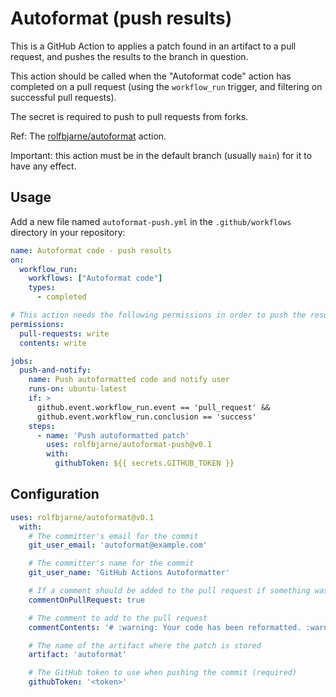 # Autoformat (push results)

This is a GitHub Action to applies a patch found in an artifact to a pull
request, and pushes the results to the branch in question.

This action should be called when the "Autoformat code" action has completed on
a pull request (using the `workflow_run` trigger, and filtering on successful
pull requests).

The secret is required to push to pull requests from forks.

Ref: The [rolfbjarne/autoformat](https://github.com/rolfbjarne/autoformat) action.

Important: this action must be in the default branch (usually `main`) for it to have any effect.

## Usage

Add a new file named `autoformat-push.yml` in the `.github/workflows` directory in your repository:

```yaml
name: Autoformat code - push results
on:
  workflow_run:
    workflows: ["Autoformat code"]
    types:
      - completed

# This action needs the following permissions in order to push the results back to the original branch.
permissions:
  pull-requests: write
  contents: write

jobs:
  push-and-notify:
    name: Push autoformatted code and notify user
    runs-on: ubuntu-latest
    if: >
      github.event.workflow_run.event == 'pull_request' &&
      github.event.workflow_run.conclusion == 'success'
    steps:
      - name: 'Push autoformatted patch'
        uses: rolfbjarne/autoformat-push@v0.1
        with:
          githubToken: ${{ secrets.GITHUB_TOKEN }}
```

## Configuration

```yaml
uses: rolfbjarne/autoformat@v0.1
  with:
    # The committer's email for the commit
    git_user_email: 'autoformat@example.com'

    # The committer's name for the commit
    git_user_name: 'GitHub Actions Autoformatter'

    # If a comment should be added to the pull request if something was pushed (required)
    commentOnPullRequest: true

    # The comment to add to the pull request
    commentContents: '# :warning: Your code has been reformatted. :warning:\n\n'

    # The name of the artifact where the patch is stored
    artifact: 'autoformat'

    # The GitHub token to use when pushing the commit (required)
    githubToken: '<token>'
```
